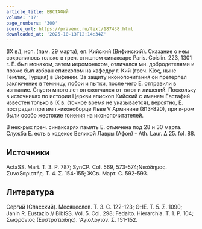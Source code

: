 ```yaml
---
article_title: ЕВСТАФИЙ
volume: '17'
page_numbers: '300'
source_url: https://pravenc.ru/text/187438.html
downloaded_at: '2025-10-13T12:14:34Z'
---
```


(IX в.), исп. (пам. 29 марта), еп. Кийский (Вифинский). Сказание о нем сохранилось только в греч. стишном синаксаре Paris. Coislin. 223, 1301 г. Е. был монахом, затем иеромонахом, отличался мн. добродетелями и позже был избран епископом на кафедру г. Кий (греч. Κίος, ныне Гемлик, Турция) в Вифинии. За защиту иконопочитания он претерпел заключение в темницу, побои и пытки, после чего Е. отправили в изгнание. Спустя много лет он скончался от тягот и лишений. Поскольку в источниках по истории Церкви епископ Кийский с именем Евстафий известен только в IX в. (точное время не указывается), вероятно, Е. пострадал при имп.-иконоборце Льве V Армянине (813-820), при к-ром были особо жестокие гонения на иконопочитателей.

В нек-рых греч. синаксарях память Е. отмечена под 28 и 30 марта. Служба Е. есть в кодексе Великой Лавры (Афон) - Ath. Laur. Δ 25. fol. 88.

## Источники

ActaSS. Mart. T. 3. P. 787; SynCP. Col. 569, 573-574;Νικόδημος. Συναξαριστής. Τ. 4. Σ. 154-155; ЖСв. Март. С. 592-593.

## Литература

Сергий (Спасский). Месяцеслов. Т. 3. С. 122-123; ΘΗΕ. Τ. 5. Σ. 1090; Janin R. Eustazio // BiblSS. Vol. 5. Col. 298; Fedalto. Hierarchia. T. 1. P. 104; Σωφρόνιος (Εὐστρατιάδης). ῾Αγιολόγιον. Σ. 151-152.
